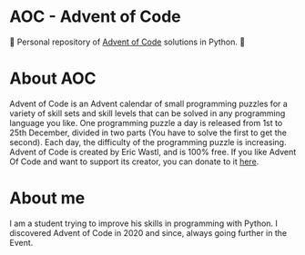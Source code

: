 # AOC - Advent of Code
🎄 Personal repository of [Advent of Code](https://adventofcode.com) solutions in Python. 🎄


# About AOC
Advent of Code is an Advent calendar of small programming puzzles for a variety of skill sets and skill levels that can be solved in any programming language you like. One programming puzzle a day is released from 1st to 25th December, divided in two parts (You have to solve the first to get the second). Each day, the difficulty of the programming puzzle is increasing. Advent of Code is created by Eric Wastl, and is 100% free. If you like Advent Of Code and want to support its creator, you can donate to it [here](https://adventofcode.com/2022/support).

# About me 
I am a student trying to improve his skills in programming with Python. I discovered Advent of Code in 2020 and since, always going further in the Event.
